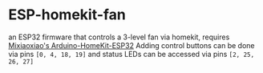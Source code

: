 # ESP-homekit-fan
an ESP32 firmware that controls a 3-level fan via homekit, requires [Mixiaoxiao's Arduino-HomeKit-ESP32](https://github.com/Mixiaoxiao/Arduino-HomeKit-ESP32)
Adding control buttons can be done via pins `[0, 4, 18, 19]` and status LEDs can be accessed via pins `[2, 25, 26, 27]`
